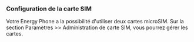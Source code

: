 ### Configuration de la carte SIM
Votre Energy Phone a la possibilité d'utiliser deux cartes microSIM. Sur la section Paramètres >> Administration de carte SIM, vous pourrez gérer les cartes.
